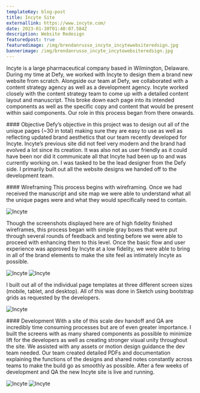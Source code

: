 ```yaml
---
templateKey: blog-post
title: Incyte Site
externallink: https://www.incyte.com/
date: 2023-01-30T01:40:07.584Z
description: Website Redesign
featuredpost: true
featuredimage: /img/brendanrusso_incyte_incytewebsiteredsign.jpg
bannerimage: /img/brendanrusso_incyte_incytewebsiteredsign.jpg
---
```

Incyte is a large pharmaceutical company based in Wilmington, Delaware. During my time at Defy, we worked with Incyte to design them a brand new website from scratch. Alongside our team at Defy, we collaborated with a content strategy agency as well as a development agency. Incyte worked closely with the content strategy team to come up with a detailed content layout and manuscript. This broke down each page into its intended components as well as the specific copy and content that would be present within said components. Our role in this process began from there onwards.

#﻿### Objective
Defy’s objective in this project was to design out all of the unique pages (~30 in total) making sure they are easy to use as well as reflecting updated brand aesthetics that our team recently developed for Incyte. Incyte’s previous site did not feel very modern and the brand had evolved a lot since its creation. It was also not as user friendly as it could have been nor did it communicate all that Incyte had been up to and was currently working on. I was tasked to be the lead designer from the Defy side. I primarily built out all the website designs we handed off to the development team.

#﻿### Wireframing
This process begins with wireframing. Once we had received the manuscript and site map we were able to understand what all the unique pages were and what they would specifically need to contain. 

<div> 

<img src="https://a.storyblok.com/f/52110/1920x1080/56647012f7/brendanrusso_incyte_desktopwireframes.png" alt="Incyte">

</div>

Though the screenshots displayed here are of high fidelity finished wireframes, this process began with simple gray boxes that were put through several rounds of feedback and testing before we were able to proceed with enhancing them to this level. Once the basic flow and user experience was approved by Incyte at a low fidelity, we were able to bring in all of the brand elements to make the site feel as intimately Incyte as possible.

<div> 

<img src="https://a.storyblok.com/f/52110/1920x1080/bb6c7fffa0/brendanrusso_incyte_tabletwireframes.png" alt="Incyte">
<img src="https://a.storyblok.com/f/52110/1920x1080/91abbd8632/brendanrusso_incyte_mobilewireframes.png" alt="Incyte">

</div>

I built out all of the individual page templates at three different screen sizes (mobile, tablet, and desktop). All of this was done in Sketch using bootstrap grids as requested by the developers.

<div> 

<img src="https://a.storyblok.com/f/52110/1920x1080/30123a6356/brendanrusso_incyte_incytesitescreens.png" alt="Incyte">

</div>


#﻿### Development
With a site of this scale dev handoff and QA are incredibly time consuming processes but are of even greater importance. I built the screens with as many shared components as possible to minimize lift for the developers as well as creating stronger visual unity throughout the site. We assisted with any assets or motion design guidance the dev team needed. Our team created detailed PDFs and documentation explaining the functions of the designs and shared notes constantly across teams to make the build go as smoothly as possible. After a few weeks of development and QA the new Incyte site is live and running.

<div> 

<img src="https://a.storyblok.com/f/52110/1920x1080/8b3770dd5e/brendanrusso_incyte_incytesitescreens3.png" alt="Incyte">
<img src="https://a.storyblok.com/f/52110/1920x1080/d3232bf145/brendanrusso_incyte_incytesitescreens2.png" alt="Incyte">

</div>